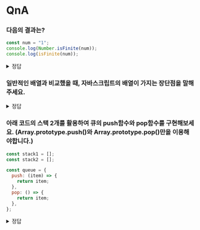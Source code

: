 # QnA

### 다음의 결과는?

```js
const num = "1";
console.log(Number.isFinite(num));
console.log(isFinite(num));
```

<details>
<summary>정답</summary>

`false`, `true`  
`Number.isFinite`는 숫자로 암묵적 타입 변환을 하지 않습니다.

</details>

### 일반적인 배열과 비교했을 때, 자바스크립트의 배열이 가지는 장단점을 말해주세요.

<details>
<summary>정답</summary>

자바스크립트 배열은 요소를 삽입, 삭제하는 경우 일반적인 배열보다 빠르다.  
하지만 인덱스로 요소에 접근하는 경우 일반적인 배열보다 느리다.

</details>

### 아래 코드의 스택 2개를 활용하여 큐의 push함수와 pop함수를 구현해보세요. (Array.prototype.push()와 Array.prototype.pop()만을 이용해야합니다.)

```js
const stack1 = [];
const stack2 = [];

const queue = {
  push: (item) => {
    return item;
  },
  pop: () => {
    return item;
  },
};
```

<details>
<summary>정답</summary>

```js
const stack1 = [];
const stack2 = [];

const queue = {
  push: (item) => {
    stack1.push(item);
    return item;
  },
  pop: () => {
    while (stack1.length !== 0) {
      stack2.push(stack1.pop());
    }
    item = stack2.pop();
    while (stack2.length !== 0) {
      stack1.push(stack2.pop());
    }
    return item;
  },
};
```

</details>
